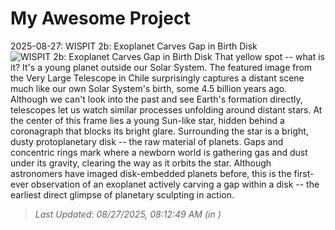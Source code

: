 # My Awesome Project

<!-- APOD Start -->
2025-08-27: WISPIT 2b: Exoplanet Carves Gap in Birth Disk
![WISPIT 2b: Exoplanet Carves Gap in Birth Disk](https://apod.nasa.gov/apod/image/2508/Wispit4b_eso_960.jpg)
That yellow spot -- what is it? It's a young planet outside our Solar System. The featured image from the Very Large Telescope in Chile surprisingly captures a distant scene much like our own Solar System's birth, some 4.5 billion years ago.  Although we can't look into the past and see Earth's formation directly, telescopes let us watch similar processes unfolding around distant stars.  At the center of this frame lies a young Sun-like star, hidden behind a coronagraph that blocks its bright glare.  Surrounding the star is a bright, dusty protoplanetary disk -- the raw material of planets.  Gaps and concentric rings mark where a newborn world is gathering gas and dust under its gravity, clearing the way as it orbits the star.  Although astronomers have imaged disk-embedded planets before, this is the first-ever observation of an exoplanet actively carving a gap within a disk -- the earliest direct glimpse of planetary sculpting in action.
> _Last Updated: 08/27/2025, 08:12:49 AM (in )_
<!-- APOD End -->

